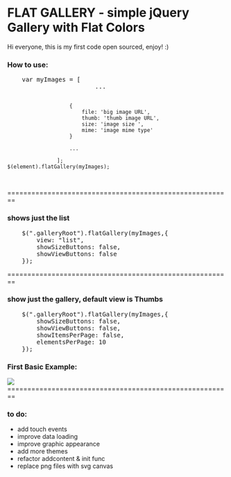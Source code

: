 <h1>FLAT GALLERY - simple jQuery Gallery with Flat Colors</h1>
<p>
    Hi everyone,
    this is my first code open sourced, 
    enjoy! :)
</p>
<h3>How to use:</h3>
<pre>
	var myImages = [
						...

						{
                            file: 'big image URL',
                            thumb: 'thumb image URL',
                            size: 'image size ',
                            mime: 'image mime type'    
                        }
                        
                        ...

                    ];
	$(element).flatGallery(myImages);
</pre> 
========================================================
<h3>shows just the list</h3>
<pre>
    $(".galleryRoot").flatGallery(myImages,{ 
        view: "list", 
        showSizeButtons: false, 
        showViewButtons: false
    }); 
</pre>
========================================================
<h3>show just the gallery, default view is Thumbs</h3>
<pre>
    $(".galleryRoot").flatGallery(myImages,{ 
        showSizeButtons: false, 
        showViewButtons: false,
        showItemsPerPage: false,
        elementsPerPage: 10
    }); 
</pre>

<h3>First Basic Example:</h3>
<img src="https://raw.github.com/negativo/flatGallery/master/flatGalleryScreen.png" />
========================================================
<h3>to do:</h3>
<ul>
    <li>add touch events </li>
    <li>improve data loading</li>
    <li>improve graphic appearance</li>
    <li>add more themes</li>
    <li>refactor addcontent & init func</li>
    <li>replace png files with svg canvas</li>
</ul>

